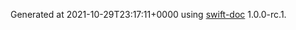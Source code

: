 Generated at 2021-10-29T23:17:11+0000 using [swift-doc](https://github.com/SwiftDocOrg/swift-doc) 1.0.0-rc.1.
